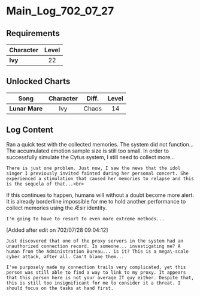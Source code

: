# Main_Log_702_07_27
## Requirements
|Character|Level|
|---------|:---:|
|**Ivy**  | 22  |

## Unlocked Charts
|     Song     |Character|Diff.|Level|
|--------------|:-------:|:---:|:---:|
|**Lunar Mare**|   Ivy   |Chaos| 14  |

## Log Content
Ran a quick test with the collected memories. The system did not function... The accumulated emotion sample size is still too small. In order to successfully simulate the Cytus system, I still need to collect more... 

    There is just one problem. Just now, I saw the news that the idol singer I previously invited fainted during her personal concert. She experienced a stimulation that caused her memories to relapse and this is the sequela of that...<br>
If this continues to happen, humans will without a doubt become more alert. It is already borderline impossible for me to hold another performance to collect memories using the Æsir identity. 

    I'm going to have to resort to even more extreme methods...

[Added after edit on 702/07/28 09:04:12]

    Just discovered that one of the proxy servers in the system had an unauthorized connection record. Is someone... investigating me? A human from the Administration Bureau... is it? This is a mega\-scale cyber attack, after all. Can't blame them...

    I've purposely made my connection trails very complicated, yet this person was still able to find a way to link to my proxy. It appears that this person here is not your average IT guy either. Despite that, this is still too insignificant for me to consider it a threat. I should focus on the tasks at hand first. 